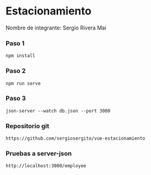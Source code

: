 # Estacionamiento

Nombre de integrante:
Sergio Rivera Mai

### Paso 1

```
npm install
```

### Paso 2

```
npm run serve
```

### Paso 3

```
json-server --watch db.json --port 3000
```

### Repositorio git

```
https://github.com/sergiosergito/vue-estacionamiento
```

### Pruebas a server-json

```
http://localhost:3000/employee
```

